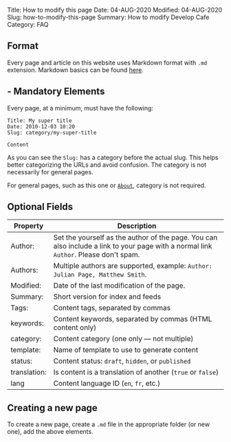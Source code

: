 Title: How to modify this page
Date: 04-AUG-2020
Modified: 04-AUG-2020
Slug: how-to-modify-this-page
Summary: How to modify Develop Cafe
Category: FAQ

## Format

Every page and article on this website uses Markdown format with `.md` extension. Markdown basics can be found [here](https://daringfireball.net/projects/markdown/basics).

## - Mandatory Elements

Every page, at a minimum, must have the following:

    Title: My super title
    Date: 2010-12-03 10:20
    Slug: category/my-super-title

    Content

As you can see the `Slug:` has a category before the actual slug. This helps better categorizing the URLs and avoid confusion.
The category is not necessarily for general pages.

For general pages, such as this one or [`About`](/about.html), category is not required.

## Optional Fields

| **Property** | **Description**                                                                                                                      |
| ------------ | ------------------------------------------------------------------------------------------------------------------------------------ |
| Author:      | Set the yourself as the author of the page. You can also include a link to your page with a normal link `Author`. Please don't spam. |
| Authors:     | Multiple authors are supported, example: `Author: Julian Page, Matthew Smith`.                                                       |
| Modified:    | Date of the last modification of the page.                                                                                           |
| Summary:     | Short version for index and feeds                                                                                                    |
| Tags:        | Content tags, separated by commas                                                                                                    |
| keywords:    | Content keywords, separated by commas (HTML content only)                                                                            |
| category:    | Content category (one only — not multiple)                                                                                           |
| template:    | Name of template to use to generate content                                                                                          |
| status:      | Content status: `draft`, `hidden`, or `published`                                                                                    |
| translation: | Is content is a translation of another (`true` or `false`)                                                                           |
| lang         | Content language ID (`en`, `fr`, etc.)                                                                                               |

## Creating a new page

To create a new page, create a `.md` file in the appropriate folder (or new one), add the above elements.